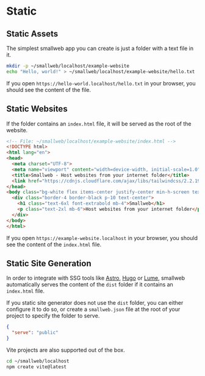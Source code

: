 # Static

## Static Assets

The simplest smallweb app you can create is just a folder with a text file in it.

```sh
mkdir -p ~/smallweb/localhost/example-website
echo "Hello, world!" > ~/smallweb/localhost/example-website/hello.txt
```

If you open `https://hello-world.localhost/hello.txt` in your browser, you should see the content of the file.

## Static Websites

If the folder contains an `index.html` file, it will be served as the root of the website.

```html
<!-- File: ~/smallweb/localhost/example-website/index.html -->
<!DOCTYPE html>
<html lang="en">
<head>
  <meta charset="UTF-8">
  <meta name="viewport" content="width=device-width, initial-scale=1.0">
  <title>Smallweb - Host websites from your internet folder</title>
  <link href="https://cdnjs.cloudflare.com/ajax/libs/tailwindcss/2.2.19/tailwind.min.css" rel="stylesheet">
</head>
<body class="bg-white flex items-center justify-center min-h-screen text-black">
  <div class="border-4 border-black p-10 text-center">
    <h1 class="text-6xl font-extrabold mb-4">Smallweb</h1>
    <p class="text-2xl mb-6">Host websites from your internet folder</p>
  </div>
</body>
</html>
```

If you open `https://example-website.localhost` in your browser, you should see the content of the `index.html` file.

## Static Site Generation

In order to integrate with SSG tools like [Astro](https://astro.build), [Hugo](https://gohugo.io) or [Lume](https://lume.land), smallweb automatically serves the content of the `dist` folder if it contains an `index.html` file.

If you static site generator does not use the `dist` folder, you can either configure it to do so, or create a `smallweb.json` file at the root of your project to specify the folder to serve.

```json
{
  "serve": "public"
}
```

Vite projects are also supported out of the box.

```sh
cd ~/smallweb/localhost
npm create vite@latest
```
